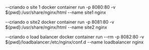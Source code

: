 --criando o site 1
docker container run -p 8080:80 -v ${pwd}:/usr/share/nginx/html --name site1 nginx

--criando o site2
docker container run -p 8081:80 -v ${pwd}:/usr/share/nginx/html --name site2 nginx

--criando o load balancer
docker container run  --rm -p 8082:80 -v ${pwd}/loadbalancer:/etc/nginx/conf.d --name loadbalancer nginx